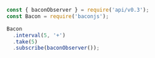 <!--
name:		
title:		interval
pageTitle:	interval — Baconjs operator example + marble diagram
desc:		
docsUrl:	
-->

```js
const { baconObserver } = require('api/v0.3');
const Bacon = require('baconjs');

Bacon
  .interval(5, '+')
  .take(5)
  .subscribe(baconObserver());

```
